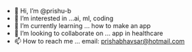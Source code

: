 - 👋 Hi, I’m @prishu-b
- 👀 I’m interested in ...ai, ml, coding
- 🌱 I’m currently learning ... how to make an app
- 💞️ I’m looking to collaborate on ... app in healthcare
- 📫 How to reach me ... email: prishabhavsar@hotmail.com

<!---
prishu-b/prishu-b is a ✨ special ✨ repository because its `README.md` (this file) appears on your GitHub profile.
You can click the Preview link to take a look at your changes.
--->
